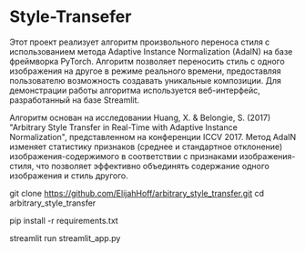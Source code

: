 # Style-Transefer
Этот проект реализует алгоритм произвольного переноса стиля с использованием метода Adaptive Instance Normalization (AdaIN) на базе фреймворка PyTorch. Алгоритм позволяет переносить стиль с одного изображения на другое в режиме реального времени, предоставляя пользователю возможность создавать уникальные композиции. Для демонстрации работы алгоритма используется веб-интерфейс, разработанный на базе Streamlit.

Алгоритм основан на исследовании Huang, X. & Belongie, S. (2017) "Arbitrary Style Transfer in Real-Time with Adaptive Instance Normalization", представленном на конференции ICCV 2017. Метод AdaIN изменяет статистику признаков (среднее и стандартное отклонение) изображения-содержимого в соответствии с признаками изображения-стиля, что позволяет эффективно объединять содержание одного изображения и стиль другого.

git clone https://github.com/ElijahHoff/arbitrary_style_transfer.git
cd arbitrary_style_transfer

pip install -r requirements.txt

streamlit run streamlit_app.py
